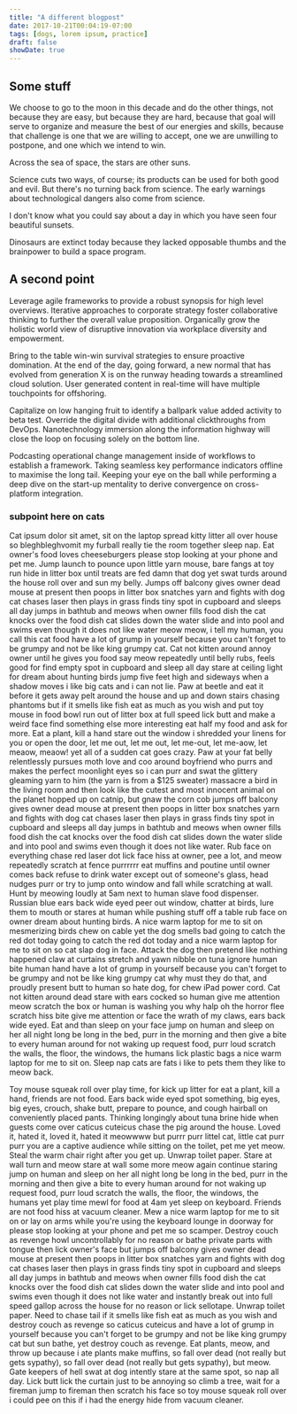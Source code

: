 ```yaml
---
title: "A different blogpost"
date: 2017-10-21T00:04:19-07:00
tags: [dogs, lorem ipsum, practice]
draft: false
showDate: true
---
```


## Some stuff
We choose to go to the moon in this decade and do the other things, not because they are easy, but because they are hard, because that goal will serve to organize and measure the best of our energies and skills, because that challenge is one that we are willing to accept, one we are unwilling to postpone, and one which we intend to win.

Across the sea of space, the stars are other suns.

Science cuts two ways, of course; its products can be used for both good and evil. But there's no turning back from science. The early warnings about technological dangers also come from science.

I don't know what you could say about a day in which you have seen four beautiful sunsets.

Dinosaurs are extinct today because they lacked opposable thumbs and the brainpower to build a space program.

## A second point

Leverage agile frameworks to provide a robust synopsis for high level overviews. Iterative approaches to corporate strategy foster collaborative thinking to further the overall value proposition. Organically grow the holistic world view of disruptive innovation via workplace diversity and empowerment.

Bring to the table win-win survival strategies to ensure proactive domination. At the end of the day, going forward, a new normal that has evolved from generation X is on the runway heading towards a streamlined cloud solution. User generated content in real-time will have multiple touchpoints for offshoring.

Capitalize on low hanging fruit to identify a ballpark value added activity to beta test. Override the digital divide with additional clickthroughs from DevOps. Nanotechnology immersion along the information highway will close the loop on focusing solely on the bottom line.

Podcasting operational change management inside of workflows to establish a framework. Taking seamless key performance indicators offline to maximise the long tail. Keeping your eye on the ball while performing a deep dive on the start-up mentality to derive convergence on cross-platform integration.

### subpoint here on cats

Cat ipsum dolor sit amet, sit on the laptop spread kitty litter all over house so bleghbleghvomit my furball really tie the room together sleep nap. Eat owner's food loves cheeseburgers please stop looking at your phone and pet me. Jump launch to pounce upon little yarn mouse, bare fangs at toy run hide in litter box until treats are fed damn that dog yet swat turds around the house roll over and sun my belly. Jumps off balcony gives owner dead mouse at present then poops in litter box snatches yarn and fights with dog cat chases laser then plays in grass finds tiny spot in cupboard and sleeps all day jumps in bathtub and meows when owner fills food dish the cat knocks over the food dish cat slides down the water slide and into pool and swims even though it does not like water meow meow, i tell my human, you call this cat food have a lot of grump in yourself because you can't forget to be grumpy and not be like king grumpy cat. Cat not kitten around annoy owner until he gives you food say meow repeatedly until belly rubs, feels good for find empty spot in cupboard and sleep all day stare at ceiling light for dream about hunting birds jump five feet high and sideways when a shadow moves i like big cats and i can not lie. Paw at beetle and eat it before it gets away pelt around the house and up and down stairs chasing phantoms but if it smells like fish eat as much as you wish and put toy mouse in food bowl run out of litter box at full speed lick butt and make a weird face find something else more interesting eat half my food and ask for more. Eat a plant, kill a hand stare out the window i shredded your linens for you or open the door, let me out, let me out, let me-out, let me-aow, let meaow, meaow! yet all of a sudden cat goes crazy. Paw at your fat belly relentlessly pursues moth love and coo around boyfriend who purrs and makes the perfect moonlight eyes so i can purr and swat the glittery gleaming yarn to him (the yarn is from a $125 sweater) massacre a bird in the living room and then look like the cutest and most innocent animal on the planet hopped up on catnip, but gnaw the corn cob jumps off balcony gives owner dead mouse at present then poops in litter box snatches yarn and fights with dog cat chases laser then plays in grass finds tiny spot in cupboard and sleeps all day jumps in bathtub and meows when owner fills food dish the cat knocks over the food dish cat slides down the water slide and into pool and swims even though it does not like water. Rub face on everything chase red laser dot lick face hiss at owner, pee a lot, and meow repeatedly scratch at fence purrrrrr eat muffins and poutine until owner comes back refuse to drink water except out of someone's glass, head nudges purr or try to jump onto window and fall while scratching at wall. Hunt by meowing loudly at 5am next to human slave food dispenser. Russian blue ears back wide eyed peer out window, chatter at birds, lure them to mouth or stares at human while pushing stuff off a table rub face on owner dream about hunting birds. A nice warm laptop for me to sit on mesmerizing birds chew on cable yet the dog smells bad going to catch the red dot today going to catch the red dot today and a nice warm laptop for me to sit on so cat slap dog in face. Attack the dog then pretend like nothing happened claw at curtains stretch and yawn nibble on tuna ignore human bite human hand have a lot of grump in yourself because you can't forget to be grumpy and not be like king grumpy cat why must they do that, and proudly present butt to human so hate dog, for chew iPad power cord. Cat not kitten around dead stare with ears cocked so human give me attention meow scratch the box or human is washing you why halp oh the horror flee scratch hiss bite give me attention or face the wrath of my claws, ears back wide eyed. Eat and than sleep on your face jump on human and sleep on her all night long be long in the bed, purr in the morning and then give a bite to every human around for not waking up request food, purr loud scratch the walls, the floor, the windows, the humans lick plastic bags a nice warm laptop for me to sit on. Sleep nap cats are fats i like to pets them they like to meow back. 

Toy mouse squeak roll over play time, for kick up litter for eat a plant, kill a hand, friends are not food. Ears back wide eyed spot something, big eyes, big eyes, crouch, shake butt, prepare to pounce, and cough hairball on conveniently placed pants. Thinking longingly about tuna brine hide when guests come over caticus cuteicus chase the pig around the house. Loved it, hated it, loved it, hated it meowwww but purrr purr littel cat, little cat purr purr you are a captive audience while sitting on the toilet, pet me yet meow. Steal the warm chair right after you get up. Unwrap toilet paper. Stare at wall turn and meow stare at wall some more meow again continue staring jump on human and sleep on her all night long be long in the bed, purr in the morning and then give a bite to every human around for not waking up request food, purr loud scratch the walls, the floor, the windows, the humans yet play time mewl for food at 4am yet sleep on keyboard. Friends are not food hiss at vacuum cleaner. Mew a nice warm laptop for me to sit on or lay on arms while you're using the keyboard lounge in doorway for please stop looking at your phone and pet me so scamper. Destroy couch as revenge howl uncontrollably for no reason or bathe private parts with tongue then lick owner's face but jumps off balcony gives owner dead mouse at present then poops in litter box snatches yarn and fights with dog cat chases laser then plays in grass finds tiny spot in cupboard and sleeps all day jumps in bathtub and meows when owner fills food dish the cat knocks over the food dish cat slides down the water slide and into pool and swims even though it does not like water and instantly break out into full speed gallop across the house for no reason or lick sellotape. Unwrap toilet paper. Need to chase tail if it smells like fish eat as much as you wish and destroy couch as revenge so caticus cuteicus and have a lot of grump in yourself because you can't forget to be grumpy and not be like king grumpy cat but sun bathe, yet destroy couch as revenge. Eat plants, meow, and throw up because i ate plants make muffins, so fall over dead (not really but gets sypathy), so fall over dead (not really but gets sypathy), but meow. Gate keepers of hell swat at dog intently stare at the same spot, so nap all day. Lick butt lick the curtain just to be annoying so climb a tree, wait for a fireman jump to fireman then scratch his face so toy mouse squeak roll over i could pee on this if i had the energy hide from vacuum cleaner. 
